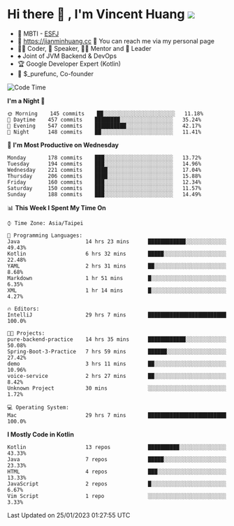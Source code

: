 # Hi there 👋 , I'm Vincent Huang ![](https://komarev.com/ghpvc/?username=Jian-Min-Huang)
- 👀 MBTI - [ESFJ](https://www.16personalities.com/esfj-personality)
- 💎 https://jianminhuang.cc 🙋 You can reach me via my personal page
- 👨‍💻 Coder, 🎤 Speaker, 👨‍🏫 Mentor and 🚀 Leader
- ♠️ Joint of JVM Backend & DevOps
- 🏆 Google Developer Expert (Kotlin)
- 💼 $_purefunc, Co-founder

<!--START_SECTION:waka-->
![Code Time](http://img.shields.io/badge/Code%20Time-1%2C485%20hrs%2017%20mins-blue)

**I'm a Night 🦉** 

```text
🌞 Morning    145 commits    ██░░░░░░░░░░░░░░░░░░░░░░░   11.18% 
🌆 Daytime    457 commits    ████████░░░░░░░░░░░░░░░░░   35.24% 
🌃 Evening    547 commits    ██████████░░░░░░░░░░░░░░░   42.17% 
🌙 Night      148 commits    ██░░░░░░░░░░░░░░░░░░░░░░░   11.41%

```
📅 **I'm Most Productive on Wednesday** 

```text
Monday       178 commits    ███░░░░░░░░░░░░░░░░░░░░░░   13.72% 
Tuesday      194 commits    ███░░░░░░░░░░░░░░░░░░░░░░   14.96% 
Wednesday    221 commits    ████░░░░░░░░░░░░░░░░░░░░░   17.04% 
Thursday     206 commits    ████░░░░░░░░░░░░░░░░░░░░░   15.88% 
Friday       160 commits    ███░░░░░░░░░░░░░░░░░░░░░░   12.34% 
Saturday     150 commits    ███░░░░░░░░░░░░░░░░░░░░░░   11.57% 
Sunday       188 commits    ███░░░░░░░░░░░░░░░░░░░░░░   14.49%

```


📊 **This Week I Spent My Time On** 

```text
⌚︎ Time Zone: Asia/Taipei

💬 Programming Languages: 
Java                     14 hrs 23 mins      ████████████░░░░░░░░░░░░░   49.43% 
Kotlin                   6 hrs 32 mins       █████░░░░░░░░░░░░░░░░░░░░   22.48% 
YAML                     2 hrs 31 mins       ██░░░░░░░░░░░░░░░░░░░░░░░   8.68% 
Markdown                 1 hr 51 mins        █░░░░░░░░░░░░░░░░░░░░░░░░   6.35% 
XML                      1 hr 14 mins        █░░░░░░░░░░░░░░░░░░░░░░░░   4.27%

🔥 Editors: 
IntelliJ                 29 hrs 7 mins       █████████████████████████   100.0%

🐱‍💻 Projects: 
pure-backend-practice    14 hrs 35 mins      ████████████░░░░░░░░░░░░░   50.08% 
Spring-Boot-3-Practice   7 hrs 59 mins       ██████░░░░░░░░░░░░░░░░░░░   27.42% 
demo                     3 hrs 11 mins       ██░░░░░░░░░░░░░░░░░░░░░░░   10.96% 
voice-service            2 hrs 27 mins       ██░░░░░░░░░░░░░░░░░░░░░░░   8.42% 
Unknown Project          30 mins             ░░░░░░░░░░░░░░░░░░░░░░░░░   1.72%

💻 Operating System: 
Mac                      29 hrs 7 mins       █████████████████████████   100.0%

```

**I Mostly Code in Kotlin** 

```text
Kotlin                   13 repos            ██████████░░░░░░░░░░░░░░░   43.33% 
Java                     7 repos             █████░░░░░░░░░░░░░░░░░░░░   23.33% 
HTML                     4 repos             ███░░░░░░░░░░░░░░░░░░░░░░   13.33% 
JavaScript               2 repos             █░░░░░░░░░░░░░░░░░░░░░░░░   6.67% 
Vim Script               1 repo              ░░░░░░░░░░░░░░░░░░░░░░░░░   3.33%

```



 Last Updated on 25/01/2023 01:27:55 UTC
<!--END_SECTION:waka-->
